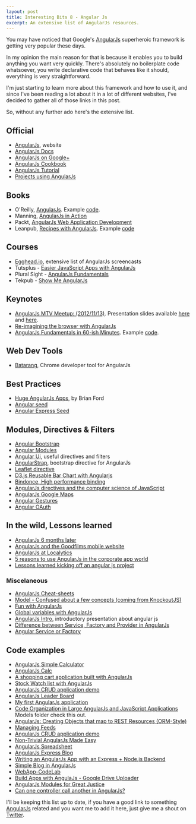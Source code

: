 ```yaml
---
layout: post
title: Interesting Bits 8 - Angular Js
excerpt: An extensive list of AngularJs resources.
---
```


You may have noticed that Google's [AngularJs](http://angularjs.org/) superheroic framework is getting very popular these days.

In my opinion the main reason for that is because it enables you to build anything you want very quickly. There's absolutely no boilerplate code whatsoever, you write declarative code that behaves like it should, everything is very straightforward.

I'm just starting to learn more about this framework and how to use it, and since I've been reading a lot about it in a lot of different websites, I've decided to gather all of those links in this post.

So, without any further ado here's the extensive list.



## Official 

- [AngularJs](http://angularjs.org/), website
- [AngularJs Docs](http://docs.angularjs.org/)
- [AngularJs on Google+](https://plus.google.com/+AngularJs/posts)
- [AngularJs Cookbook](http://docs.angularjs.org/cookbook/)
- [AngularJs Tutorial](http://docs.angularjs.org/tutorial/)
- [Projects using AngularJs](https://github.com/angular/angular.js/wiki/Projects-using-AngularJs)



## Books

- O'Reilly, [AngularJs](http://shop.oreilly.com/product/0636920028055.do). Example [code](https://github.com/shyamseshadri/angularjs-book).
- Manning, [AngularJs in Action](http://www.manning.com/bford/)
- Packt, [AngularJs Web Application Development](http://www.packtpub.com/angularjs-web-application-development/book)
- Leanpub, [Recipes with AngularJs](https://leanpub.com/recipes-with-angular-js). Example [code](https://github.com/fdietz/recipes-with-angular-js-examples)



## Courses

- [Egghead.io](http://www.egghead.io/), extensive list of AngularJs screencasts
- Tutsplus - [Easier JavaScript Apps with AngularJs](https://tutsplus.com/course/easier-js-apps-with-angular/)
- Plural Sight - [AngularJs Fundamentals](http://www.pluralsight.com/training/Courses/TableOfContents/angularjs-fundamentals)
- Tekpub - [Show Me AngularJs](http://tekpub.com/productions/angular)



## Keynotes

- [AngularJs MTV Meetup: (2012/11/13)](http://www.youtube.com/watch?v=VxuN6WO3tIA). Presentation slides available [here](http://slides.wesalvaro.com/20121113/) and [here](https://docs.google.com/presentation/d/1FRkzxuBrP9gTwkdXT22ke7J-zMwxUSRbfrbHTO_qRRM/edit#slide=id.p).
- [Re-imagining the browser with AngularJs](http://www.infoq.com/presentations/AngularJs-Demo)
- [AngularJs Fundamentals in 60-ish Minutes](http://weblogs.asp.net/dwahlin/archive/2013/04/12/video-tutorial-angularjs-fundamentals-in-60-ish-minutes.aspx). Example [code](http://tinyurl.com/AngularJsDemos).



## Web Dev Tools

- [Batarang](https://github.com/angular/angularjs-batarang), Chrome developer tool for AngularJs



## Best Practices

- [Huge AngularJs Apps](http://briantford.com/blog/huuuuuge-angular-apps.html), by Brian Ford
- [Angular seed](https://github.com/angular/angular-seed)
- [Angular Express Seed](https://github.com/btford/angular-express-seed)



## Modules, Directives & Filters

- [Angular Bootstrap](http://angular-ui.github.io/bootstrap/)
- [Angular Modules](http://ngmodules.org/)
- [Angular Ui](http://angular-ui.github.io/), useful directives and filters
- [AngularStrap](http://mgcrea.github.io/angular-strap/), bootstrap directive for AngularJs
- [Leaflet directive](http://tombatossals.github.io/angular-leaflet-directive/)
- [D3.js Reusable Bar Chart with Angularjs](http://bl.ocks.org/biovisualize/5372077)
- [Bindonce, High performance binding](https://github.com/Pasvaz/bindonce)
- [AngularJs directives and the computer science of JavaScript](http://www.adobe.com/devnet/html5/articles/angularjs-directives-and-the-computer-science-of-javascript.html)
- [AngularJs Google Maps](http://nlaplante.github.io/angular-google-maps/)
- [Angular Gestures](https://github.com/wzr1337/angular-gestures)
- [Angular OAuth](https://github.com/enginous/angular-oauth)



## In the wild, Lessons learned

- [AngularJs 6 months later](http://tech.shift.com/post/39661462162/angularjs-6-months-later)
- [AngularJs and the Goodfilms mobile website](http://goodfil.ms/blog/posts/2012/08/13/angularjs-and-the-goodfilms-mobile-site-part-1/)
- [AngularJs at Localytics](http://www.localytics.com/blog/2013/angularjs-at-localytics/)
- [5 reasons to use AngularJs in the corporate app world](http://oscarvillarreal.com/2013/05/07/5-reasons-to-use-angularjs-in-the-corporate-app-world/)
- [Lessons learned kicking off an angular js project](http://joelhooks.com/blog/2013/05/22/lessons-learned-kicking-off-an-angularjs-project/)



### Miscelaneous

- [AngularJs Cheat-sheets](http://www.cheatography.com/proloser/cheat-sheets/angularjs/)
- [Model - Confused about a few concepts (coming from KnockoutJS)](https://groups.google.com/forum/#!topicsearchin/angular/complex$20AND$20model$20AND$20object/angular/j1g2UgPvnkM)
- [Fun with AngularJs](http://devgirl.org/2013/03/21/fun-with-angularjs/)
- [Global variables with AngularJs](http://www.codinginsight.com/global-variable-with-angularjs/)
- [AngularJs Intro](http://derkoe.github.io/presentations/angularjs-intro/), introductory presentation about angular js
- [Difference between Service, Factory and Provider in AngularJs](https://gist.github.com/Mithrandir0x/3639232)
- [Angular Service or Factory](http://iffycan.blogspot.pt/2013/05/angular-service-or-factory.html)



## Code examples

- [AngularJs Simple Calculator](http://rabidgadfly.com/2012/12/angularjs-simple-calculator/)
- [AngularJs Calc](http://www.thomporter.com/apps/angularjs_calc)
- [A shopping cart application built with AngularJs](http://www.codeproject.com/Articles/576246/A-Shopping-Cart-Application-Built-with-AngularJs)
- [Stock Watch list with AngularJs](http://www.zacharytamas.com/2013/04/stock-watchlist-with-angularjs/)
- [AngularJs CRUD application demo](https://github.com/angular-app/angular-app)
- [AngularJs Leader Board](https://github.com/simpulton/angularjs-leader-board)
- [My first AngularJs application](http://www.raymondcamden.com/index.cfm/2011/11/29/My-first-AngularJs-application)
- [Code Organization in Large AngularJs and JavaScript Applications](http://cliffmeyers.com/blog/2013/4/21/code-organization-angularjs-javascript) Models folder check this out.
- [AngularJs: Creating Objects that map to REST Resources (ORM-Style)](http://stackoverflow.com/questions/16186887/angularjs-creating-objects-that-map-to-rest-resources-orm-style)
- [Managing Feeds](http://dailyjs.com/2013/05/09/angularjs-4/)
- [AngularJs CRUD application demo](https://github.com/angular-app/angular-app)
- [Non-Trivial AngularJs Made Easy](http://joshdmiller.github.io/ng-boilerplate/)
- [AngularJs Spreadsheet](http://thomasstreet.net/blog/spreadsheet.html)
- [AngularJs Express Blog](https://github.com/fdietz/angular-express-blog)
- [Writing an AngularJs App with an Express + Node.js Backend](http://briantford.com/blog/angular-express.html)
- [Simple Blog in AngularJs](http://jsfiddle.net/carpasse/mcVfK/3/)
- [WebApp-CodeLab](https://github.com/vojtajina/WebApp-CodeLab/tree/master/FinalProject)
- [Build Apps with AngulaJs - Google Drive Uploader](http://developer.chrome.com/trunk/apps/angular_framework.html)
- [AngularJs Modules for Great Justice](https://github.com/lavinjj/angularjs-modules-for-great-justice)
- [Can one controller call another in AngularJs?](http://stackoverflow.com/questions/9293423/can-one-controller-call-another-in-angularjs)


I'll be keeping this list up to date, if you have a good link to something [AngularJs](http://angularjs.org/) related and you want me to add it here, just give me a shout on [Twitter](twitter.com/rodolfocaldeira).
